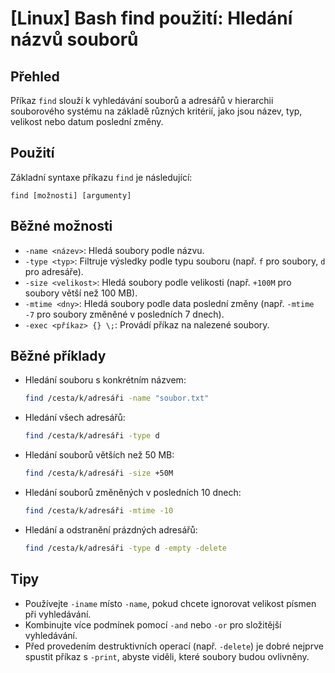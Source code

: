 # [Linux] Bash find použití: Hledání názvů souborů

## Přehled
Příkaz `find` slouží k vyhledávání souborů a adresářů v hierarchii souborového systému na základě různých kritérií, jako jsou název, typ, velikost nebo datum poslední změny.

## Použití
Základní syntaxe příkazu `find` je následující:

```
find [možnosti] [argumenty]
```

## Běžné možnosti
- `-name <název>`: Hledá soubory podle názvu.
- `-type <typ>`: Filtruje výsledky podle typu souboru (např. `f` pro soubory, `d` pro adresáře).
- `-size <velikost>`: Hledá soubory podle velikosti (např. `+100M` pro soubory větší než 100 MB).
- `-mtime <dny>`: Hledá soubory podle data poslední změny (např. `-mtime -7` pro soubory změněné v posledních 7 dnech).
- `-exec <příkaz> {} \;`: Provádí příkaz na nalezené soubory.

## Běžné příklady
- Hledání souboru s konkrétním názvem:
    ```bash
    find /cesta/k/adresáři -name "soubor.txt"
    ```

- Hledání všech adresářů:
    ```bash
    find /cesta/k/adresáři -type d
    ```

- Hledání souborů větších než 50 MB:
    ```bash
    find /cesta/k/adresáři -size +50M
    ```

- Hledání souborů změněných v posledních 10 dnech:
    ```bash
    find /cesta/k/adresáři -mtime -10
    ```

- Hledání a odstranění prázdných adresářů:
    ```bash
    find /cesta/k/adresáři -type d -empty -delete
    ```

## Tipy
- Používejte `-iname` místo `-name`, pokud chcete ignorovat velikost písmen při vyhledávání.
- Kombinujte více podmínek pomocí `-and` nebo `-or` pro složitější vyhledávání.
- Před provedením destruktivních operací (např. `-delete`) je dobré nejprve spustit příkaz s `-print`, abyste viděli, které soubory budou ovlivněny.